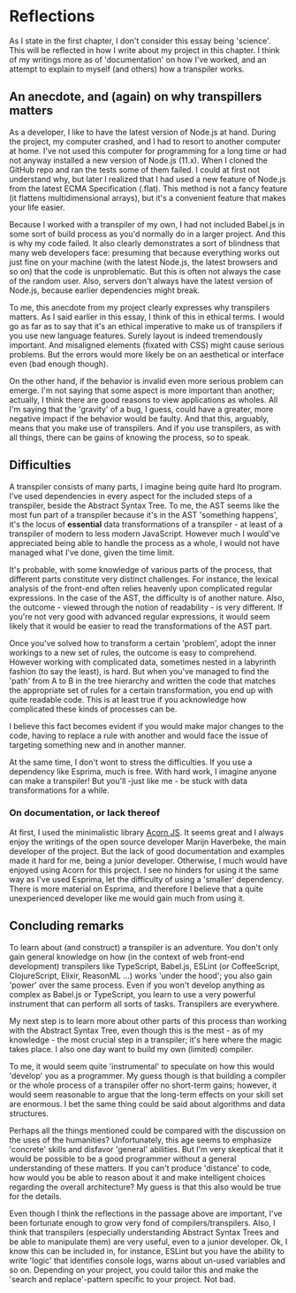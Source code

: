 # Reflections

As I state in the first chapter, I don't consider this essay being
'science'. This will be reflected in how I write about my project in
this chapter. I think of my writings more as of 'documentation' on
how I've worked, and an attempt to explain to myself (and others) how
a transpiler works.


## An anecdote, and (again) on why transpillers matters

As a developer, I like to have the latest version of Node.js at hand. 
During the project, my computer crashed, and I had to resort to another 
computer at home. I've not used this computer for programming for a 
long time or had not anyway installed a new version of Node.js (11.x). 
When I cloned the GitHub repo and ran the tests some of them failed. I 
could at first not understand why, but later I realized that I had used 
a new feature of Node.js from the latest ECMA Specification (.flat). 
This method is not a fancy feature (it flattens multidimensional arrays), 
but it's a convenient feature that makes your life easier.

Because I worked with a transpiler of my own, I had not included Babel.js 
in some sort of build process as you'd normally do in a larger project. 
And this is why my code failed. It also clearly demonstrates a sort of 
blindness that many web developers face: presuming that because everything 
works out just fine on your machine (with the latest Node.js, the latest 
browsers and so on) that the code is unproblematic. But this is often not 
always the case of the random user. Also, servers don't always have the 
latest version of Node.js, because earlier dependencies might break.

To me, this anecdote from my project clearly expresses why transpilers 
matters. As I said earlier in this essay, I think of this in ethical terms. 
I would go as far as to say that it's an ethical imperative to make us of 
transpilers if you use new language features. Surely layout is indeed 
tremendously important. And misaligned elements (fixated with CSS) might 
cause serious problems. But the errors would more likely be on an 
aesthetical or interface even (bad enough though). 

On the other hand, if the behavior is invalid even more serious 
problem can emerge. I'm not saying that some aspect is more important 
than another; actually, I think there are good reasons to view 
applications as wholes. All I'm saying that the 'gravity' of a bug, 
I guess, could have a greater, more negative impact if the behavior 
would be faulty. And that this, arguably, means that you make use of 
transpilers. And if you use transpilers, as with all things, there 
can be gains of knowing the process, so to speak.


## Difficulties

A transpiler consists of many parts, I imagine being quite hard Ito 
program. I've used dependencies in every aspect for the included 
steps of a transpiler, beside the Abstract Syntax Tree. To me, the AST 
seems like the most fun part of a transpiler because it's in the 
AST 'something happens', it's the locus of **essential** data 
transformations of a transpiler - at least of a transpiler of modern 
to less modern JavaScript. However much I would've appreciated being 
able to handle the process as a whole, I would not have managed what 
I've done, given the time limit.

It's probable, with some knowledge of various parts of the process, 
that different parts constitute very distinct challenges. For instance, 
the lexical analysis of the front-end often relies heavenly upon 
complicated regular expressions. In the case of the AST, the 
difficulty is of another nature. Also, the outcome - viewed 
through the notion of readability - is very different. If you're 
not very good with advanced regular expressions, it would seem 
likely that it would be easier to read the transformations of 
the AST part.

Once you've solved how to transform a certain 'problem', adopt the 
inner workings to a new set of rules, the outcome is easy 
to comprehend. However working with complicated data, sometimes 
nested in a labyrinth fashion (to say the least), is hard. But when 
you've managed to find the 'path' from A to B in the tree hierarchy 
and written the code that matches the appropriate set of rules for 
a certain transformation, you end up with quite readable code. This 
is at least true if you acknowledge how complicated these 
kinds of processes can be. 

I believe this fact becomes evident if you would make major 
changes to the code, having to replace a rule with another and would 
face the issue of targeting something new and in another manner.

At the same time, I don't wont to stress the difficulties. If you use 
a dependency like Esprima,  much is free. With hard work, I imagine anyone 
can make a transpiler! But you'll -just like me - be stuck with 
data transformations for a while.


### On documentation, or lack thereof
At first, I used the minimalistic library [Acorn JS](https://github.com/acornjs/acorn). 
It seems great and I always enjoy the writings of the open source developer 
Marijn Haverbeke, the main developer of the project. But the lack of good 
documentation and examples made it hard for me, being a junior developer. 
Otherwise, I much would have enjoyed using Acorn for this project. I see no 
hinders for using it the same way as I've used Esprima, let the difficulty 
of using a 'smaller' dependency. There is more material on Esprima, and 
therefore I believe that a quite unexperienced developer like me 
would gain much from using it. 


## Concluding remarks
To learn about (and construct) a transpiler is an adventure. You don't 
only gain general knowledge on how (in the context of web front-end 
development) transpilers like TypeScript, Babel.js, ESLint (or CoffeeScript, 
ClojureScript, Elixir, ReasonML ...) works 'under the hood'; you also 
gain 'power' over the same process. Even if you won't develop anything 
as complex as Babel.js or TypeScript, you learn to use a very powerful 
instrument that can perform all sorts of tasks. Transpilers are everywhere.

My next step is to learn more about other parts of this process than working 
with the Abstract Syntax Tree, even though this is the mest - as of my 
knowledge - the most crucial step in a transpiler; it's here where the 
magic takes place. I also one day want to build my own (limited) compiler.

To me, it would seem quite 'instrumental' to speculate on how this would 'develop' you 
as a programmer. My guess though is that building a compiler or the whole 
process of a transpiler offer no short-term gains; however, it would 
seem reasonable to argue that the long-term effects on your skill set 
are enormous. I bet the same thing could be said about algorithms and 
data structures. 

Perhaps all the things mentioned could be compared with the discussion on 
the uses of the humanities? Unfortunately, this age seems to emphasize 'concrete' 
skills and disfavor 'general' abilities. But I'm very skeptical that it would 
be possible to be a good programmer without a general understanding of 
these matters. If you can't produce 'distance' to code, how would you be 
able to reason about it and make intelligent choices regarding the overall 
architecture? My guess is that this also would be true for the details.

Even though I think the reflections in the passage above are important, I've been 
fortunate enough to grow very fond of compilers/transpilers. Also, I think 
that transpilers (especially understanding Abstract Syntax Trees and be able to 
manipulate them) are very useful, even to a junior developer. Ok, I know this 
can be included in, for instance, ESLint but you have the ability to 
write 'logic' that identifies console logs, warns about un-used variables 
and so on. Depending on your project, you could tailor this and make 
the 'search and replace'-pattern specific to your project. Not bad.



